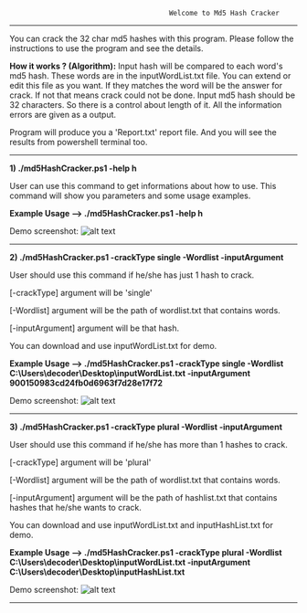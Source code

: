                                            Welcome to Md5 Hash Cracker 
                                          
----------------------------------------------------------------------------------------------------------------------

You can crack the 32 char md5 hashes with this program. Please follow the instructions to use the program and see the details.

**How it works ? (Algorithm):** Input hash will be compared to each word's md5 hash. These words are in the inputWordList.txt file. You can extend or edit this file as you want. If they matches the word will be the answer for crack. If not that means crack could not be done. Input md5 hash should be 32 characters. So there is a control about length of it. All the information
errors are given as a output.

Program will produce you a 'Report.txt' report file. And you will see the results from powershell terminal too.

----------------------------------------------------------------------------------------------------------------------

**1) ./md5HashCracker.ps1 -help h**

User can use this command to get informations about how to use. This command will show you parameters and some
usage examples.

**Example Usage --> ./md5HashCracker.ps1 -help h**

Demo screenshot: ![alt text](https://github.com/BehlulKeremSisman/md5HashCracker/demoScreenShots/blob/master/help.png)


----------------------------------------------------------------------------------------------------------------------

**2) ./md5HashCracker.ps1 -crackType single -Wordlist <path of wordlist file> -inputArgument <hash>**

User should use this command if he/she has just 1 hash to crack.

[-crackType] argument will be 'single'

[-Wordlist] argument will be the path of wordlist.txt that contains words.

[-inputArgument] argument will be that hash.

You can download and use inputWordList.txt for demo.

**Example Usage --> ./md5HashCracker.ps1 -crackType single -Wordlist C:\Users\decoder\Desktop\inputWordList.txt -inputArgument 900150983cd24fb0d6963f7d28e17f72**

Demo screenshot: ![alt text](https://github.com/BehlulKeremSisman/md5HashCracker/demoScreenShots/blob/master/single.png)

----------------------------------------------------------------------------------------------------------------------

**3) ./md5HashCracker.ps1 -crackType plural -Wordlist <path of wordlist file> -inputArgument <path of hashlist>**

User should use this command if he/she has more than 1 hashes  to crack.

[-crackType] argument will be 'plural'

[-Wordlist] argument will be the path of wordlist.txt that contains words.

[-inputArgument] argument will be the path of hashlist.txt that contains hashes that he/she wants to crack.

You can download and use inputWordList.txt and inputHashList.txt for demo.

**Example Usage --> ./md5HashCracker.ps1 -crackType plural -Wordlist C:\Users\decoder\Desktop\inputWordList.txt -inputArgument C:\Users\decoder\Desktop\inputHashList.txt**

Demo screenshot: ![alt text](https://github.com/BehlulKeremSisman/md5HashCracker/demoScreenShots/blob/master/plural.png)

----------------------------------------------------------------------------------------------------------------------


